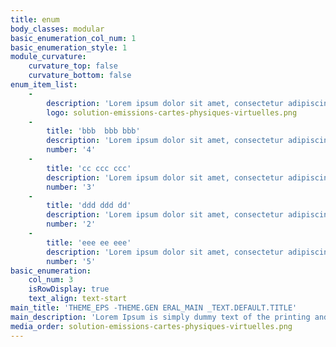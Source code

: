 ```yaml
---
title: enum
body_classes: modular
basic_enumeration_col_num: 1
basic_enumeration_style: 1
module_curvature:
    curvature_top: false
    curvature_bottom: false
enum_item_list:
    -
        description: 'Lorem ipsum dolor sit amet, consectetur adipiscing elit, sed do eiusmod tempor incididunt ut labore et dolore magna aliqua. Ut enim ad minim veniam, quis nostrud exercitation ullamco laboris nisi ut aliquip ex'
        logo: solution-emissions-cartes-physiques-virtuelles.png
    -
        title: 'bbb  bbb bbb'
        description: 'Lorem ipsum dolor sit amet, consectetur adipiscing elit, sed do eiusmod tempor incididunt ut labore et dolore magna aliqua. Ut enim ad minim veniam, quis nostrud exercitation ullamco laboris nisi ut aliquip ex'
        number: '4'
    -
        title: 'cc ccc ccc'
        description: 'Lorem ipsum dolor sit amet, consectetur adipiscing elit, sed do eiusmod tempor incididunt ut labore et dolore magna aliqua. Ut enim ad minim veniam, quis nostrud exercitation ullamco laboris nisi ut aliquip ex'
        number: '3'
    -
        title: 'ddd ddd dd'
        description: 'Lorem ipsum dolor sit amet, consectetur adipiscing elit, sed do eiusmod tempor incididunt ut labore et dolore magna aliqua. Ut enim ad minim veniam, quis nostrud exercitation ullamco laboris nisi ut aliquip ex'
        number: '2'
    -
        title: 'eee ee eee'
        description: 'Lorem ipsum dolor sit amet, consectetur adipiscing elit, sed do eiusmod tempor incididunt ut labore et dolore magna aliqua. Ut enim ad minim veniam, quis nostrud exercitation ullamco laboris nisi ut aliquip ex'
        number: '5'
basic_enumeration:
    col_num: 3
    isRowDisplay: true
    text_align: text-start
main_title: 'THEME_EPS -THEME.GEN ERAL_MAIN _TEXT.DEFAULT.TITLE'
main_description: 'Lorem Ipsum is simply dummy text of the printing and typesetting industry. Lorem Ipsum has been the industry''s standard dummy text ever since the 1500s, when an unknown printer took a galley of type and scrambled it to make a type specimen book. It has survived not only five centuries, but also the leap into electronic typesetting, remaining essentially unchanged. It was popularised in the 1960s with the release of Letraset sheets containing Lorem Ipsum passages, and more recently with desktop publishing software like Aldus PageMaker including versions of Lorem Ipsum.'
media_order: solution-emissions-cartes-physiques-virtuelles.png
---
```


